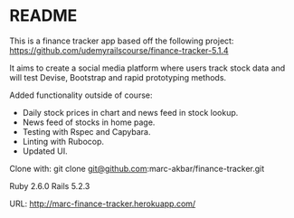 # README

This is a finance tracker app based off the following project:
https://github.com/udemyrailscourse/finance-tracker-5.1.4

It aims to create a social media platform where users track stock data and
will test Devise, Bootstrap and rapid prototyping methods.

Added functionality outside of course:
- Daily stock prices in chart and news feed in stock lookup.
- News feed of stocks in home page.
- Testing with Rspec and Capybara.
- Linting with Rubocop.
- Updated UI.

Clone with:
git clone git@github.com:marc-akbar/finance-tracker.git

Ruby 2.6.0
Rails 5.2.3

URL: http://marc-finance-tracker.herokuapp.com/
